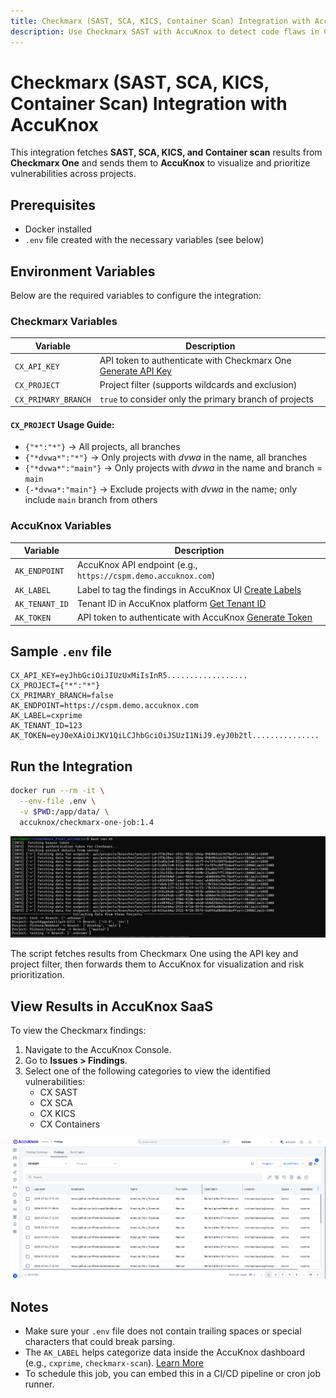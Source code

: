 ```yaml
---
title: Checkmarx (SAST, SCA, KICS, Container Scan) Integration with AccuKnox
description: Use Checkmarx SAST with AccuKnox to detect code flaws in CI/CD pipelines and enrich results with metadata for analysis.
---
```


# Checkmarx (SAST, SCA, KICS, Container Scan) Integration with AccuKnox

This integration fetches **SAST, SCA, KICS, and Container scan** results from **Checkmarx One** and sends them to **AccuKnox** to visualize and prioritize vulnerabilities across projects.

## Prerequisites

- Docker installed
- `.env` file created with the necessary variables (see below)

## Environment Variables

Below are the required variables to configure the integration:

### Checkmarx Variables

| Variable            | Description                                                                                                                           |
| ------------------- | ------------------------------------------------------------------------------------------------------------------------------------- |
| `CX_API_KEY`        | API token to authenticate with Checkmarx One [Generate API Key](https://docs.checkmarx.com/en/34965-68618-generating-an-api-key.html) |
| `CX_PROJECT`        | Project filter (supports wildcards and exclusion)                                                                                     |
| `CX_PRIMARY_BRANCH` | `true` to consider only the primary branch of projects                                                                                |

#### `CX_PROJECT` Usage Guide:

- `{"*":"*"}` → All projects, all branches
- `{"*dvwa*":"*"}` → Only projects with _dvwa_ in the name, all branches
- `{"*dvwa*":"main"}` → Only projects with _dvwa_ in the name and branch = `main`
- `{-*dvwa*:"main"}` → Exclude projects with _dvwa_ in the name; only include `main` branch from others

### AccuKnox Variables

| Variable       | Description                                                                                                              |
| -------------- | ------------------------------------------------------------------------------------------------------------------------ |
| `AK_ENDPOINT`  | AccuKnox API endpoint (e.g., `https://cspm.demo.accuknox.com`)                                                           |
| `AK_LABEL`     | Label to tag the findings in AccuKnox UI [Create Labels](https://help.accuknox.com/how-to/how-to-create-labels/?h=label) |
| `AK_TENANT_ID` | Tenant ID in AccuKnox platform [Get Tenant ID](https://help.accuknox.com/how-to/how-to-create-tokens/?h=token)           |
| `AK_TOKEN`     | API token to authenticate with AccuKnox [Generate Token](https://help.accuknox.com/how-to/how-to-create-tokens/?h=token) |

## Sample `.env` file

```dotenv
CX_API_KEY=eyJhbGciOiJIUzUxMiIsInR5..................
CX_PROJECT={"*":"*"}
CX_PRIMARY_BRANCH=false
AK_ENDPOINT=https://cspm.demo.accuknox.com
AK_LABEL=cxprime
AK_TENANT_ID=123
AK_TOKEN=eyJ0eXAiOiJKV1QiLCJhbGciOiJSUzI1NiJ9.eyJ0b2tl...............
```

## Run the Integration

```bash
docker run --rm -it \
  --env-file .env \
  -v $PWD:/app/data/ \
  accuknox/checkmarx-one-job:1.4
```

![Integration Diagram](./images/checkmarx-sast/image1.png)

The script fetches results from Checkmarx One using the API key and project filter, then forwards them to AccuKnox for visualization and risk prioritization.

## View Results in AccuKnox SaaS

To view the Checkmarx findings:

1. Navigate to the AccuKnox Console.
2. Go to **Issues > Findings**.
3. Select one of the following categories to view the identified vulnerabilities:
    - CX SAST
    - CX SCA
    - CX KICS
    - CX Containers

![AccuKnox Dashboard](./images/checkmarx-sast/image2.png)

## Notes

- Make sure your `.env` file does not contain trailing spaces or special characters that could break parsing.
- The `AK_LABEL` helps categorize data inside the AccuKnox dashboard (e.g., `cxprime`, `checkmarx-scan`). [Learn More](https://help.accuknox.com/how-to/how-to-create-labels/?h=label)
- To schedule this job, you can embed this in a CI/CD pipeline or cron job runner.
